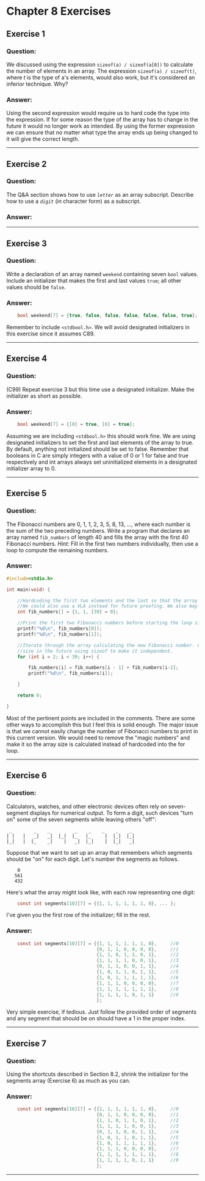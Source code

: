 # Chapter 8 Exercises #

## Exercise 1 ##

### **Question:** ###

We discussed using the expression `sizeof(a) / sizeof(a[0])` to calculate the number of elements in an array. The expression `sizeof(a) / sizeof(t)`, where *t* is the type of a's elements, would also work, but it's considered an inferior technique. Why?

### **Answer:** ###

Using the second expression would require us to hard code the type into the expression. If for some reason the type of the array has to change in the future it would no longer work as intended. By using the former expression we can ensure that no matter what type the array ends up being changed to it will give the correct length.

---

## Exercise 2 ##

### **Question:** ###

The Q&A section shows how to use *`letter`* as an array subscript. Describe how to use a *`digit`* (in character form) as a subscript.

### **Answer:** ###


---

## Exercise 3 ##

### **Question:** ###

Write a declaration of an array named `weekend` containing seven `bool` values. Include an initializer that makes the first and last values `true`; all other values should be `false`.

### **Answer:** ###

```C
    bool weekend[7] = {true, false, false, false, false, false, true};
```

Remember to include `<stdbool.h>`. We will avoid designated initializers in this exercise since it assumes C89.

---

## Exercise 4 ##

### **Question:** ###

(C99) Repeat exercise 3 but this time use a designated initializer. Make the initializer as short as possible.

### **Answer:** ###

```C
    bool weekend[7] = {[0] = true, [6] = true};
```
Assuming we are including `<stdbool.h>` this should work fine. We are using designated initializers to set the first and last elements of the array to true. By default, anything not initialized should be set to false. Remember that booleans in C are simply integers with a value of 0 or 1 for false and true respectively and int arrays always set uninitialized elements in a designated initializer array to 0.

---

## Exercise 5 ##

### **Question:** ###

The Fibonacci numbers are 0, 1, 1, 2, 3, 5, 8, 13, ..., where each number is the sum of the two preceding numbers. Write a program that declares an array named `fib_numbers` of length 40 and fills the array with the first 40 Fibonacci numbers. *Hint:* Fill in the first two numbers individually, then use a loop to compute the remaining numbers.

### **Answer:** ###

```C
#include<stdio.h>

int main(void) {

    //Hardcoding the first two elements and the last so that the array is initialized at the proper size.
    //We could also use a VLA instead for future proofing. We also may wish to use a long array in the future.
    int fib_numbers[] = {1, 1, [39] = 0};

    //Print the first two Fibonacci numbers before starting the loop since the logic will not work for these.
    printf("%d\n", fib_numbers[0]);
    printf("%d\n", fib_numbers[1]);

    //Iterate through the array calculating the new Fibonacci number. Currently 40 is hardcoded. We can calculate the array
    //size in the future using sizeof to make it independent.
    for (int i = 2; i < 39; i++) {

        fib_numbers[i] = fib_numbers[i - 1] + fib_numbers[i-2];
        printf("%d\n", fib_numbers[i]);

    }

    return 0;

}
```

Most of the pertinent points are included in the comments. There are some other ways to accomplish this but I feel this is solid enough. The major issue is that we cannot easily change the number of Fibonacci numbers to print in this current version. We would need to remove the "magic numbers" and make it so the array size is calculated instead of hardcoded into the for loop.

---

## Exercise 6 ##

### **Question:** ###

Calculators, watches, and other electronic devices often rely on seven-segment displays for numerical output. To form a digit, such devices "turn on" some of the seven segments while leaving others "off":
 
```
 _        _    _         _    _    _    _    _ 
| |   |   _|   _|  |_|  |_   |_     |  |_|  |_|
|_|   |  |_    _|    |   _|  |_|    |  |_|   _|

```

Suppose that we want to set up an array that remembers which segments should be "on" for each digit. Let's number the segments as follows.

```
    0
   561
   432

```

Here's what the array might look like, with each row representing one digit:

```c
    const int segments[10][7] = {{1, 1, 1, 1, 1, 1, 0}, ... };
```

I've given you the first row of the initializer; fill in the rest.

### **Answer:** ###

```C
    const int segments[10][7] = {{1, 1, 1, 1, 1, 1, 0},     //0
                                 {0, 1, 1, 0, 0, 0, 0},     //1
                                 {1, 1, 0, 1, 1, 0, 1},     //2
                                 {1, 1, 1, 1, 0, 0, 1},     //3
                                 {0, 1, 1, 0, 0, 1, 1},     //4
                                 {1, 0, 1, 1, 0, 1, 1},     //5
                                 {1, 0, 1, 1, 1, 1, 1},     //6
                                 {1, 1, 1, 0, 0, 0, 0},     //7
                                 {1, 1, 1, 1, 1, 1, 1},     //8
                                 {1, 1, 1, 1, 0, 1, 1}      //9
                                 };                    
```

Very simple exercise, if tedious. Just follow the provided order of segments and any segment that should be on should have a 1 in the proper index.

---

## Exercise 7 ##

### **Question:** ###

Using the shortcuts described in Section 8.2, shrink the initializer for the segments array (Exercise 6) as much as you can.

### **Answer:** ###

```C
    const int segments[10][7] = {{1, 1, 1, 1, 1, 1, 0},     //0
                                 {0, 1, 1, 0, 0, 0, 0},     //1
                                 {1, 1, 0, 1, 1, 0, 1},     //2
                                 {1, 1, 1, 1, 0, 0, 1},     //3
                                 {0, 1, 1, 0, 0, 1, 1},     //4
                                 {1, 0, 1, 1, 0, 1, 1},     //5
                                 {1, 0, 1, 1, 1, 1, 1},     //6
                                 {1, 1, 1, 0, 0, 0, 0},     //7
                                 {1, 1, 1, 1, 1, 1, 1},     //8
                                 {1, 1, 1, 1, 0, 1, 1}      //9
                                 };                    
```

---